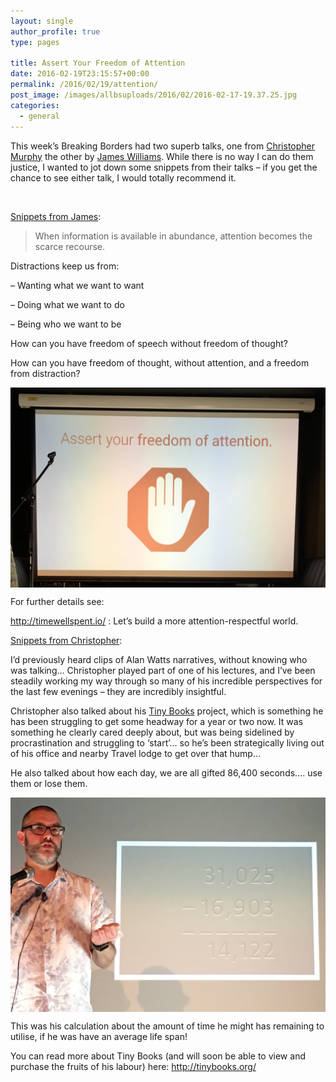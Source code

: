```yaml
---
layout: single
author_profile: true
type: pages

title: Assert Your Freedom of Attention
date: 2016-02-19T23:15:57+00:00
permalink: /2016/02/19/attention/
post_image: /images/allbsuploads/2016/02/2016-02-17-19.37.25.jpg
categories:
  - general
---
```

This week’s Breaking Borders had two superb talks, one from <a title="Christopher Murphy - Twitter" href="https://twitter.com/fehler" target="_blank">Christopher Murphy</a> the other by <a title="James Williams" href="http://williams.nu/" target="_blank">James Williams</a>. While there is no way I can do them justice, I wanted to jot down some snippets from their talks &#8211; if you get the chance to see either talk, I would totally recommend it.

&nbsp;

<u>Snippets from James</u>:

> When information is available in abundance, attention becomes the scarce recourse.

Distractions keep us from:

&#8211; Wanting what we want to want

&#8211; Doing what we want to do

&#8211; Being who we want to be

How can you have freedom of speech without freedom of thought?

How can you have freedom of thought, without attention, and a freedom from distraction?

<img class="aligncenter" src="/images/allbsuploads/2016/02/1455922373_thumb.jpeg" alt="" align="middle" />

For further details see:

<a href="http://timewellspent.io/" target="_blank">http://timewellspent.io/</a> : Let’s build a more attention-respectful world.

<u>Snippets from Christopher</u>:

I’d previously heard clips of Alan Watts narratives, without knowing who was talking… Christopher played part of one of his lectures, and I’ve been steadily working my way through so many of his incredible perspectives for the last few evenings &#8211; they are incredibly insightful.

<div style="clear: both; text-align: center;">
  <p>
    <span class='embed-youtube' style='text-align:center; display: block;'></span>
  </p>
</div>

Christopher also talked about his <a title="Tiny Books" href="http://tinybooks.org/" target="_blank">Tiny Books</a> project, which is something he has been struggling to get some headway for a year or two now. It was something he clearly cared deeply about, but was being sidelined by procrastination and struggling to ‘start’… so he’s been strategically living out of his office and nearby Travel lodge to get over that hump…

He also talked about how each day, we are all gifted 86,400 seconds…. use them or lose them.

<img class="aligncenter" src="/images/allbsuploads/2016/02/1455922197_thumb.jpeg" alt="" align="middle" />

This was his calculation about the amount of time he might has remaining to utilise, if he was have an average life span!

You can read more about Tiny Books (and will soon be able to view and purchase the fruits of his labour) here: <a href="http://tinybooks.org/" target="_blank">http://tinybooks.org/</a>

&nbsp;
